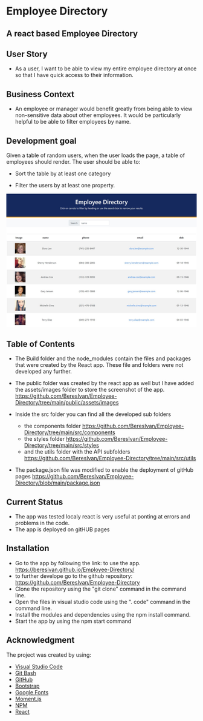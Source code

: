 # Employee Directory
## A react based Employee Directory

## User Story

* As a user, I want to be able to view my entire employee directory at once so that I have quick access to their information.

## Business Context 

* An employee or manager would benefit greatly from being able to view non-sensitive data about other employees. It would be particularly helpful to be able to filter employees by name.

## Development goal

Given a table of random users, when the user loads the page, a table of employees should render.
The user should be able to:

* Sort the table by at least one category

* Filter the users by at least one property.

![offline](https://github.com/BeresIvan/Employee-Directory/blob/main/public/assets/images/Image1.jpg)

## Table of Contents

* The Build folder and the node_modules contain the files and packages that were created by the React app. These file and folders were not developed any further.
* The public folder was created by the react app as well but I have added the assets/images folder to store the screenshot of the app. https://github.com/BeresIvan/Employee-Directory/tree/main/public/assets/images

* Inside the src folder you can find all the developed sub folders 
   - the components folder https://github.com/BeresIvan/Employee-Directory/tree/main/src/components
   - the styles folder https://github.com/BeresIvan/Employee-Directory/tree/main/src/styles
   - and the utils folder with the API subfolders https://github.com/BeresIvan/Employee-Directory/tree/main/src/utils

* The package.json file was modified to enable the deployment of gitHub pages https://github.com/BeresIvan/Employee-Directory/blob/main/package.json

## Current Status 

* The app was tested localy react is very useful at ponting at errors and problems in the code.
* The app is deployed on gitHUB pages 



## Installation  
- Go to the app by following the link:  to use the app.  https://beresivan.github.io/Employee-Directory/
- to further develope go to the github repository: https://github.com/BeresIvan/Employee-Directory
- Clone the repository using the "git clone" command in the command line.
- Open the files in visual studio code using the ". code" command in the command line.
- Install the modules and dependencies using the npm install command.
- Start the app by using the npm start command
 
 
## Acknowledgment 
The project was created by using:
* [Visual Studio Code](https://code.visualstudio.com/)
* [Git Bash](https://gitforwindows.org/index.html)
* [GitHub](https://github.com/join)
* [Bootstrap](https://getbootstrap.com/)
* [Google Fonts](https://fonts.google.com/)
* [Moment.js](https://momentjs.com)
* [NPM](https://www.npmjs.com/)
* [React](https://reactjs.org/)

